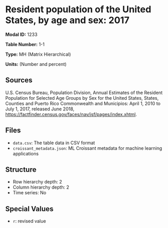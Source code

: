 # Resident population of the United States, by age and sex: 2017

**Modal ID:** 1233

**Table Number:** 1-1

**Type:** MH (Matrix Hierarchical)

**Units:** (Number and percent)

## Sources

U.S. Census Bureau, Population Division, Annual Estimates of the Resident Population for Selected Age Groups by Sex for the United States, States, Counties and Puerto Rico Commonwealth and Municipios: April 1, 2010 to July 1, 2017, released June 2018, https://factfinder.census.gov/faces/nav/jsf/pages/index.xhtml.

## Files

- `data.csv`: The table data in CSV format
- `croissant_metadata.json`: ML Croissant metadata for machine learning applications

## Structure

- Row hierarchy depth: 2
- Column hierarchy depth: 2
- Time series: No

## Special Values

- `r`: revised value
